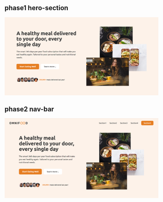 ## phase1 hero-section

![hero](/project-phases-snaps/hero-snap.png)

## phase2 nav-bar

![nav](/project-phases-snaps/phase2.png)
